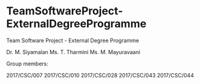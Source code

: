 # TeamSoftwareProject-ExternalDegreeProgramme
Team Software Project - External Degree Programme

Dr. M. Siyamalan
Ms. T. Tharmini
Ms. M. Mayuravaani

Group members:

2017/CSC/007
2017/CSC/010
2017/CSC/028
2017/CSC/043
2017/CSC/044

